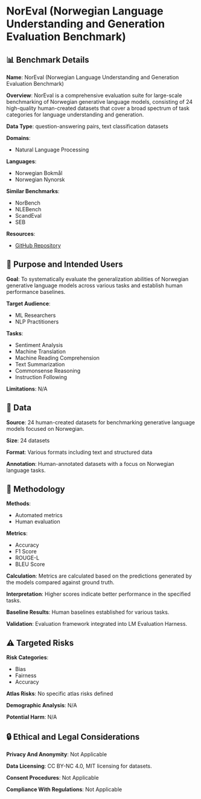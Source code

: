 # NorEval (Norwegian Language Understanding and Generation Evaluation Benchmark)

## 📊 Benchmark Details

**Name**: NorEval (Norwegian Language Understanding and Generation Evaluation Benchmark)

**Overview**: NorEval is a comprehensive evaluation suite for large-scale benchmarking of Norwegian generative language models, consisting of 24 high-quality human-created datasets that cover a broad spectrum of task categories for language understanding and generation.

**Data Type**: question-answering pairs, text classification datasets

**Domains**:
- Natural Language Processing

**Languages**:
- Norwegian Bokmål
- Norwegian Nynorsk

**Similar Benchmarks**:
- NorBench
- NLEBench
- ScandEval
- SEB

**Resources**:
- [GitHub Repository](https://github.com/EleutherAI/lm-evaluation-harness)

## 🎯 Purpose and Intended Users

**Goal**: To systematically evaluate the generalization abilities of Norwegian generative language models across various tasks and establish human performance baselines.

**Target Audience**:
- ML Researchers
- NLP Practitioners

**Tasks**:
- Sentiment Analysis
- Machine Translation
- Machine Reading Comprehension
- Text Summarization
- Commonsense Reasoning
- Instruction Following

**Limitations**: N/A

## 💾 Data

**Source**: 24 human-created datasets for benchmarking generative language models focused on Norwegian.

**Size**: 24 datasets

**Format**: Various formats including text and structured data

**Annotation**: Human-annotated datasets with a focus on Norwegian language tasks.

## 🔬 Methodology

**Methods**:
- Automated metrics
- Human evaluation

**Metrics**:
- Accuracy
- F1 Score
- ROUGE-L
- BLEU Score

**Calculation**: Metrics are calculated based on the predictions generated by the models compared against ground truth.

**Interpretation**: Higher scores indicate better performance in the specified tasks.

**Baseline Results**: Human baselines established for various tasks.

**Validation**: Evaluation framework integrated into LM Evaluation Harness.

## ⚠️ Targeted Risks

**Risk Categories**:
- Bias
- Fairness
- Accuracy

**Atlas Risks**:
No specific atlas risks defined

**Demographic Analysis**: N/A

**Potential Harm**: N/A

## 🔒 Ethical and Legal Considerations

**Privacy And Anonymity**: Not Applicable

**Data Licensing**: CC BY-NC 4.0, MIT licensing for datasets.

**Consent Procedures**: Not Applicable

**Compliance With Regulations**: Not Applicable
